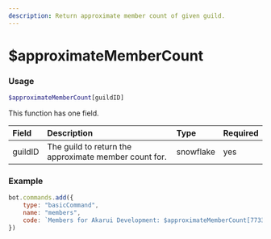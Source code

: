 ```yaml
---
description: Return approximate member count of given guild.
---
```


# $approximateMemberCount
### Usage

```php
$approximateMemberCount[guildID]
```

This function has one field.

| Field | Description | Type | Required |
| :--- | :--- | :--- | :--- |
| guildID | The guild to return the approximate member count for. | snowflake | yes |

### Example
```javascript
bot.commands.add({
    type: "basicCommand",
    name: "members",
    code: `Members for Akarui Development: $approximateMemberCount[773352845738115102]`
})
```